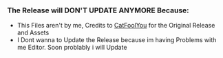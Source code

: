 ### The Release will DON'T UPDATE ANYMORE Because:

- This Files aren't by me, Credits to [CatFoolYou](https://github.com/catfoolyou) for the Original Release and Assets
- I Dont wanna to Update the Release because im having Problems with me Editor. Soon problably i will Update
